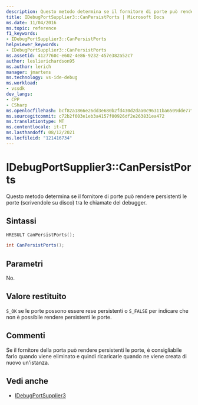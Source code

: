 ```yaml
---
description: Questo metodo determina se il fornitore di porte può rendere persistenti le porte (scrivendole su disco) tra le chiamate del debugger.
title: IDebugPortSupplier3::CanPersistPorts | Microsoft Docs
ms.date: 11/04/2016
ms.topic: reference
f1_keywords:
- IDebugPortSupplier3::CanPersistPorts
helpviewer_keywords:
- IDebugPortSupplier3::CanPersistPorts
ms.assetid: 4127760c-e602-4e86-9232-457e382a52c7
author: leslierichardson95
ms.author: lerich
manager: jmartens
ms.technology: vs-ide-debug
ms.workload:
- vssdk
dev_langs:
- CPP
- CSharp
ms.openlocfilehash: bcf82a1866e26dd3e680b2fd430d2daa0c96311ba6509dde77fc8dc065773b65
ms.sourcegitcommit: c72b2f603e1eb3a4157f00926df2e263831ea472
ms.translationtype: MT
ms.contentlocale: it-IT
ms.lasthandoff: 08/12/2021
ms.locfileid: "121416734"
---
```

# <a name="idebugportsupplier3canpersistports"></a>IDebugPortSupplier3::CanPersistPorts
Questo metodo determina se il fornitore di porte può rendere persistenti le porte (scrivendole su disco) tra le chiamate del debugger.

## <a name="syntax"></a>Sintassi

```cpp
HRESULT CanPersistPorts();
```

```csharp
int CanPersistPorts();
```

## <a name="parameters"></a>Parametri
 No.

## <a name="return-value"></a>Valore restituito
 `S_OK` se le porte possono essere rese persistenti o `S_FALSE` per indicare che non è possibile rendere persistenti le porte.

## <a name="remarks"></a>Commenti
 Se il fornitore della porta può rendere persistenti le porte, è consigliabile farlo quando viene eliminato e quindi ricaricarle quando ne viene creata di nuovo un'istanza.

## <a name="see-also"></a>Vedi anche
- [IDebugPortSupplier3](../../../extensibility/debugger/reference/idebugportsupplier3.md)
